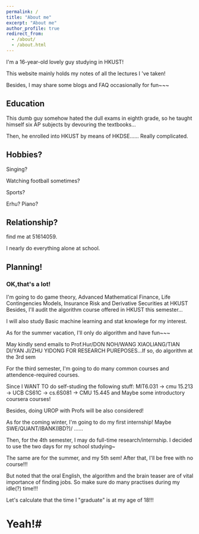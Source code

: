 ```yaml
---
permalink: /
title: "About me"
excerpt: "About me"
author_profile: true
redirect_from: 
  - /about/
  - /about.html
---
```

<p></p>
I'm a 16-year-old lovely guy studying in HKUST!
<p></p>
This website mainly holds my notes of all the lectures I 've taken!
<p></p>
Besides, I may share some blogs and FAQ occasionally for fun~~~

## Education 

This dumb guy somehow hated the dull exams in eighth grade, so he taught himself six AP subjects by devouring the textbooks…
<p></p>
Then, he enrolled into HKUST by means of HKDSE...... Really complicated.

## Hobbies?
Singing?
<p></p>
Watching football sometimes?
<p></p>
Sports?
<p></p>
Erhu? Piano?


## Relationship?
find me at 51614059. 
<p></p>
I nearly do everything alone at school.

## Planning!
### OK,that's a lot!
I'm going to do game theory, Advanced Mathematical Finance, Life Contingencies Models, Insurance Risk and Derivative Securities at HKUST
Besides, I'll audit the algorithm course offered in HKUST this semester...<p></p>
I will also study Basic machine learning and stat knowlege for my interest. 

As for the summer vacation, I'll only do algorithm and have fun~~~ <p></p>
May kindly send emails to Prof.Hur/DON NOH/WANG XIAOLIANG/TIAN DI/YAN JI/ZHU YIDONG FOR RESEARCH PUREPOSES...If so, do algorithm at the 3rd sem

For the third semester, I'm going to do many common courses and attendence-required courses. <p></p>
Since I WANT TO do self-studing the following stuff: MIT6.031 -> cmu 15.213 -> UCB CS61C -> cs.6S081 -> CMU 15.445  and Maybe some introductory coursera courses! 
<p></p>
Besides, doing UROP with Profs will be also considered!

As for the coming winter, I'm going to do my first internship! Maybe SWE/QUANT/IBANK(IBD?)/ ......

Then, for the 4th semester, I may do full-time research/internship. I decided to use the two days for my school studying~<p></p>
The same are for the summer, and my 5th sem! After that, I'll be free with no course!!!<p></p>
But noted that the oral English, the algorithm and the brain teaser are of vital importance of finding jobs.
So make sure do many practises during my idle(?) time!!!

Let's calculate that the time I "graduate" is at my age of 18!!!




# Yeah!#

